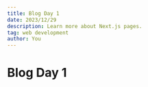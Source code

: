 ```yaml
---
title: Blog Day 1
date: 2023/12/29
description: Learn more about Next.js pages.
tag: web development
author: You
---
```


# Blog Day 1

